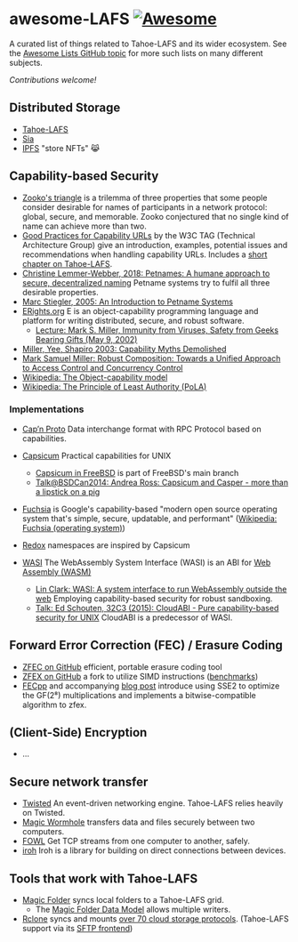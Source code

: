 # awesome-LAFS [![Awesome](https://awesome.re/badge-flat.svg)](https://awesome.re)

A curated list of things related to Tahoe-LAFS and its wider ecosystem.
See the [Awesome Lists GitHub topic](https://github.com/topics/awesome-list) for more such lists on many different subjects.

*Contributions welcome!*


## Distributed Storage

  * [Tahoe-LAFS](https://www.tahoe-lafs.org/)
  * [Sia](https://sia.tech/)
  * [IPFS](https://ipfs.tech/) "store NFTs" 😹

## Capability-based Security

  * [Zooko's triangle](https://en.wikipedia.org/wiki/Zooko%27s_triangle) is a trilemma of three properties that some people consider desirable for names of participants in a network protocol: global, secure, and memorable. Zooko conjectured that no single kind of name can achieve more than two.
  * [Good Practices for Capability URLs](https://w3ctag.github.io/capability-urls/) by the W3C TAG (Technical Architecture Group) give an introduction, examples, potential issues and recommendations when handling capability URLs.  Includes a [short chapter on Tahoe-LAFS](https://w3ctag.github.io/capability-urls/#tahoe-lafs).
  * [Christine Lemmer-Webber, 2018: Petnames: A humane approach to secure, decentralized naming](https://files.spritely.institute/papers/petnames.pdf) Petname systems try to fulfil all three desirable properties.
  * [Marc Stiegler, 2005: An Introduction to Petname Systems](http://www.skyhunter.com/marcs/petnames/IntroPetNames.html)
  * [ERights.org](http://www.erights.org/) E is an object-capability programming language and platform for writing distributed, secure, and robust software.
    * [Lecture: Mark S. Miller, Immunity from Viruses, Safety from Geeks Bearing Gifts (May 9, 2002)](https://www.youtube.com/watch?v=KoM_aCuFk1w)
  * [Miller, Yee, Shapiro 2003: Capability Myths Demolished](https://srl.cs.jhu.edu/pubs/SRL2003-02.pdf)
  * [Mark Samuel Miller: Robust Composition: Towards a Unified Approach to Access Control and Concurrency Control](http://erights.org/talks/thesis/markm-thesis.pdf)
  * [Wikipedia: The Object-capability model](https://en.wikipedia.org/wiki/Object-capability_model)
  * [Wikipedia: The Principle of Least Authority (PoLA)](https://en.wikipedia.org/wiki/Principle_of_least_privilege)

### Implementations

  * [Cap’n Proto](https://capnproto.org/rpc.html) Data interchange format with RPC Protocol based on capabilities.

  * [Capsicum](https://www.cl.cam.ac.uk/research/security/capsicum/) Practical capabilities for UNIX
    * [Capsicum in FreeBSD](https://wiki.freebsd.org/Capsicum) is part of FreeBSD's main branch
    * [Talk@BSDCan2014: Andrea Ross: Capsicum and Casper - more than a lipstick on a pig](https://www.youtube.com/watch?v=0la06FHbdvg)
  * [Fuchsia](https://fuchsia.dev/) is Google's capability-based "modern open source operating system that's simple, secure, updatable, and performant" ([Wikipedia: Fuchsia (operating system)](https://en.wikipedia.org/wiki/Fuchsia_(operating_system)))
  * [Redox](https://www.redox-os.org/) namespaces are inspired by Capsicum

  * [WASI](https://wasi.dev/) The WebAssembly System Interface (WASI) is an ABI for [Web Assembly (WASM)](https://www.w3.org/TR/wasm-core-2/)
    * [Lin Clark: WASI: A system interface to run WebAssembly outside the web](https://hacks.mozilla.org/2019/03/standardizing-wasi-a-webassembly-system-interface/) Employing capability-based security for robust sandboxing.
    * [Talk: Ed Schouten, 32C3 (2015): CloudABI - Pure capability-based security for UNIX](https://media.ccc.de/v/32c3-7231-cloudabi) CloudABI is a predecessor of WASI.

## Forward Error Correction (FEC) / Erasure Coding

  * [ZFEC on GitHub](https://github.com/tahoe-lafs/zfec/) efficient, portable erasure coding tool
  * [ZFEX on GitHub](https://github.com/WojciechMigda/zfex/) a fork to utilize SIMD instructions ([benchmarks](https://github.com/WojciechMigda/zfex/blob/main/bench/Results.rst))
  * [FECpp](https://www.randombit.net/code/fecpp/) and accompanying [blog post](https://randombit.net/bitbashing/posts/forward_error_correction_using_simd.html) introduce using SSE2 to optimize the GF(2⁸) multiplications and implements a bitwise-compatible algorithm to zfex.

## (Client-Side) Encryption

  * ...

## Secure network transfer

  * [Twisted](https://twisted.org/) An event-driven networking engine.  Tahoe-LAFS relies heavily on Twisted.
  * [Magic Wormhole](https://github.com/magic-wormhole/magic-wormhole) transfers data and files securely between two computers.
  * [FOWL](https://github.com/meejah/fowl) Get TCP streams from one computer to another, safely.
  * [iroh](https://iroh.computer/) Iroh is a library for building on direct connections between devices.

## Tools that work with Tahoe-LAFS

  * [Magic Folder](https://github.com/tahoe-lafs/magic-folder) syncs local folders to a Tahoe-LAFS grid.
    * The [Magic Folder Data Model](https://magic-folder.readthedocs.io/en/latest/datamodel.html) allows multiple writers.
  * [Rclone](https://rclone.org/) syncs and mounts [over 70 cloud storage protocols](https://rclone.org/#providers). (Tahoe-LAFS support via its [SFTP frontend](https://tahoe-lafs.org/trac/tahoe-lafs/wiki/SftpFrontend))
